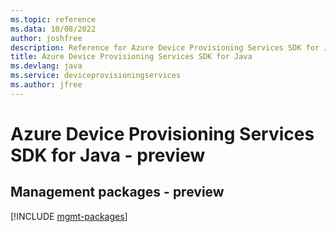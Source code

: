 ```yaml
---
ms.topic: reference
ms.data: 10/08/2022
author: joshfree
description: Reference for Azure Device Provisioning Services SDK for Java
title: Azure Device Provisioning Services SDK for Java
ms.devlang: java
ms.service: deviceprovisioningservices
ms.author: jfree
---
```

# Azure Device Provisioning Services SDK for Java - preview

## Management packages - preview
[!INCLUDE [mgmt-packages](device-provisioning-services-mgmt-index.md)]
